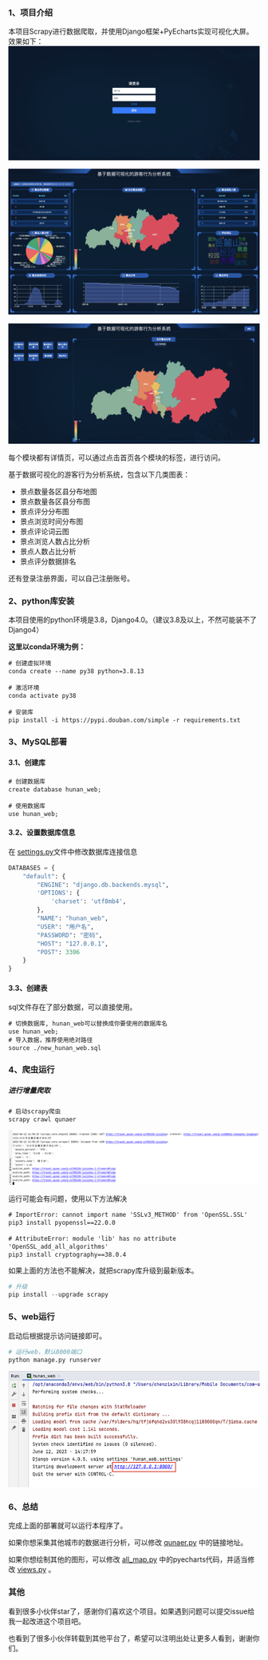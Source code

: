 ### 1、项目介绍

本项目Scrapy进行数据爬取，并使用Django框架+PyEcharts实现可视化大屏。效果如下：
![image-20230612133737420](./README.assets/image-20230612133737420.png)

![f280a159-35f3-4d8a-bcef-012dd20dd279](./README.assets/f280a159-35f3-4d8a-bcef-012dd20dd279.png)

![91c6e606-349a-498f-9e9a-6e5b0ea3f3b4](./README.assets/91c6e606-349a-498f-9e9a-6e5b0ea3f3b4.png)

每个模块都有详情页，可以通过点击首页各个模块的标签，进行访问。

基于数据可视化的游客行为分析系统，包含以下几类图表：

- 景点数量各区县分布地图
- 景点数量各区县分布图
- 景点评分分布图
- 景点浏览时间分布图
- 景点评论词云图
- 景点浏览人数占比分析
- 景点人数占比分析
- 景点评分数据排名

还有登录注册界面，可以自己注册账号。

### 2、python库安装

本项目使用的python环境是3.8，Django4.0。（建议3.8及以上，不然可能装不了Django4）

**这里以conda环境为例：**

```shell
# 创建虚拟环境
conda create --name py38 python=3.8.13
 
# 激活环境
conda activate py38

# 安装库
pip install -i https://pypi.douban.com/simple -r requirements.txt
```



### 3、MySQL部署

#### 3.1、创建库

```shell
# 创建数据库
create database hunan_web;
 
# 使用数据库
use hunan_web;
```



#### 3.2、设置数据库信息

在 [settings.py](hunan_web/settings.py)文件中修改数据库连接信息

```python
DATABASES = {
    "default": {
        "ENGINE": "django.db.backends.mysql",
        'OPTIONS': {
            'charset': 'utf8mb4',
        },
        "NAME": "hunan_web",
        "USER": "用户名",
        "PASSWORD": "密码",
        "HOST": "127.0.0.1",
        "POST": 3306
    }
}
```



#### 3.3、创建表

sql文件存在了部分数据，可以直接使用。

```shell
# 切换数据库, hunan_web可以替换成你要使用的数据库名
use hunan_web;
# 导入数据，推荐使用绝对路径
source ./new_hunan_web.sql
```



### 4、爬虫运行

##### 进行增量爬取

```shell
# 启动scrapy爬虫
scrapy crawl qunaer
```

![image-20230612145034448](./README.assets/image-20230612145034448.png)



运行可能会有问题，使用以下方法解决

```shell
# ImportError: cannot import name 'SSLv3_METHOD' from 'OpenSSL.SSL'
pip3 install pyopenssl==22.0.0
 
# AttributeError: module 'lib' has no attribute 'OpenSSL_add_all_algorithms'
pip3 install cryptography==38.0.4
```



如果上面的方法也不能解决，就把scrapy库升级到最新版本。

```python
# 升级
pip install --upgrade scrapy
```



### 5、web运行

启动后根据提示访问链接即可。

```python
# 运行web，默认8000端口
python manage.py runserver
```

![image-20230612141826864](./README.assets/image-20230612141826864.png)



### 6、总结

完成上面的部署就可以运行本程序了。

如果你想采集其他城市的数据进行分析，可以修改 [qunaer.py](spider_qunaer/spiders/qunaer.py) 中的链接地址。

如果你想绘制其他的图形，可以修改 [all_map.py](mainapp/utils/all_map.py) 中的pyecharts代码，并适当修改 [views.py](mainapp/views.py) 。




### 其他

看到很多小伙伴star了，感谢你们喜欢这个项目。如果遇到问题可以提交issue给我一起改进这个项目吧。

也看到了很多小伙伴转载到其他平台了，希望可以注明出处让更多人看到，谢谢你们。
